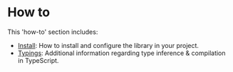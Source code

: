 # How to

This 'how-to' section includes:

- [Install](@nav/how-to/install): How to install and configure the library in your project.
- [Typings](@nav/how-to/typings): Additional information regarding type inference & compilation in TypeScript.
